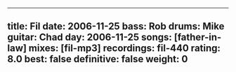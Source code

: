 
---
title: Fil
date: 2006-11-25
bass:	Rob
drums:	Mike
guitar:	Chad
day: 2006-11-25
songs: [father-in-law]
mixes: [fil-mp3]
recordings: fil-440
rating: 8.0
best: false
definitive: false
weight: 0
---
